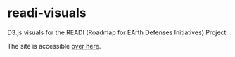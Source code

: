 # readi-visuals
D3.js visuals for the READI (Roadmap for EArth Defenses Initiatives) Project.

The site is accessible [over here](http://remigourdon.github.io/readi-visuals).
